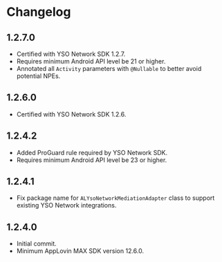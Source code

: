 # Changelog

## 1.2.7.0
* Certified with YSO Network SDK 1.2.7.
* Requires minimum Android API level be 21 or higher.
* Annotated all `Activity` parameters with `@Nullable` to better avoid potential NPEs.

## 1.2.6.0
* Certified with YSO Network SDK 1.2.6.

## 1.2.4.2
* Added ProGuard rule required by YSO Network SDK.
* Requires minimum Android API level be 23 or higher.

## 1.2.4.1
* Fix package name for `ALYsoNetworkMediationAdapter` class to support existing YSO Network integrations.

## 1.2.4.0
* Initial commit.
* Minimum AppLovin MAX SDK version 12.6.0.
